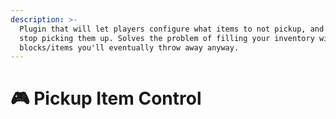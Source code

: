 ```yaml
---
description: >-
  Plugin that will let players configure what items to not pickup, and when to
  stop picking them up. Solves the problem of filling your inventory with
  blocks/items you'll eventually throw away anyway.
---
```


# 🎮 Pickup Item Control

